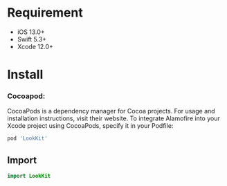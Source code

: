 
# Requirement
- iOS 13.0+
- Swift 5.3+
- Xcode 12.0+

# Install
### Cocoapod:
CocoaPods is a dependency manager for Cocoa projects. For usage and installation instructions, visit their website. To integrate Alamofire into your Xcode project using CocoaPods, specify it in your Podfile:
```ruby
pod 'LookKit' 
```
## Import
```swift 
import LookKit
```
